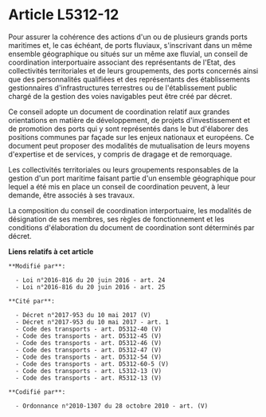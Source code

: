 # Article L5312-12

Pour assurer la cohérence des actions d'un ou de plusieurs grands ports maritimes et, le cas échéant, de ports fluviaux,
s'inscrivant dans un même ensemble géographique ou situés sur un même axe fluvial, un conseil de coordination interportuaire
associant des représentants de l'Etat, des collectivités territoriales et de leurs groupements, des ports concernés ainsi que
des personnalités qualifiées et des représentants des établissements gestionnaires d'infrastructures terrestres ou de
l'établissement public chargé de la gestion des voies navigables peut être créé par décret.

Ce conseil adopte un document de coordination relatif aux grandes orientations en matière de développement, de projets
d'investissement et de promotion des ports qui y sont représentés dans le but d'élaborer des positions communes par façade
sur les enjeux nationaux et européens. Ce document peut proposer des modalités de mutualisation de leurs moyens d'expertise
et de services, y compris de dragage et de remorquage.

Les collectivités territoriales ou leurs groupements responsables de la gestion d'un port maritime faisant partie d'un
ensemble géographique pour lequel a été mis en place un conseil de coordination peuvent, à leur demande, être associés à ses
travaux.

La composition du conseil de coordination interportuaire, les modalités de désignation de ses membres, ses règles de
fonctionnement et les conditions d'élaboration du document de coordination sont déterminés par décret.

**Liens relatifs à cet article**

	**Modifié par**:

	  - Loi n°2016-816 du 20 juin 2016 - art. 24
	  - Loi n°2016-816 du 20 juin 2016 - art. 25

	**Cité par**:

	  - Décret n°2017-953 du 10 mai 2017 (V)
	  - Décret n°2017-953 du 10 mai 2017 - art. 1
	  - Code des transports - art. D5312-40 (V)
	  - Code des transports - art. D5312-45 (V)
	  - Code des transports - art. D5312-46 (V)
	  - Code des transports - art. D5312-47 (V)
	  - Code des transports - art. D5312-54 (V)
	  - Code des transports - art. D5312-60-5 (V)
	  - Code des transports - art. L5312-13 (V)
	  - Code des transports - art. R5312-13 (V)

	**Codifié par**:

	  - Ordonnance n°2010-1307 du 28 octobre 2010 - art. (V)
